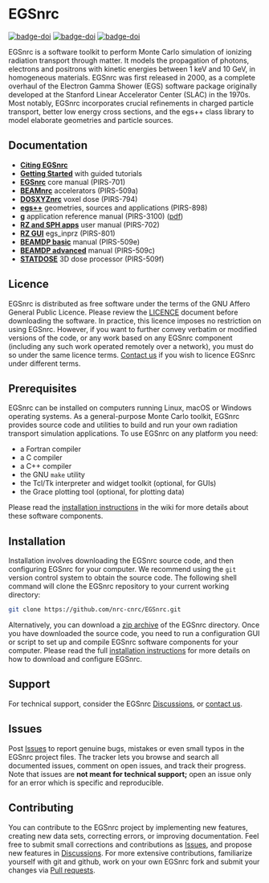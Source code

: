# EGSnrc

[![badge-doi](https://badgen.net/static/doi/10.4224%2F40001303/)](https://doi.org/10.4224/40001303)
[![badge-doi](https://badgen.net/static/licence/AGPL-3.0-or-later/green)](./LICENCE)
[![badge-doi](https://badgen.net/static/cite/bibtex/orange)](https://github.com/nrc-cnrc/EGSnrc/wiki/Citing-EGSnrc#bibtex-entry)

EGSnrc is a software toolkit to perform Monte Carlo simulation of ionizing
radiation transport through matter. It models the propagation of photons,
electrons and positrons with kinetic energies between 1&nbsp;keV and
10&nbsp;GeV, in homogeneous materials. EGSnrc was first released in 2000,
as a complete overhaul of the Electron Gamma Shower (EGS) software package
originally developed at the Stanford Linear Accelerator Center (SLAC) in the
1970s. Most notably, EGSnrc incorporates crucial refinements in charged
particle transport, better low energy cross sections, and the egs++ class
library to model elaborate geometries and particle sources.

## Documentation

- [**Citing EGSnrc**](https://github.com/nrc-cnrc/EGSnrc/wiki/Citing-EGSnrc)
- [**Getting Started**](https://nrc-cnrc.github.io/EGSnrc/doc/getting-started.pdf) with guided tutorials
- [**EGSnrc**](https://nrc-cnrc.github.io/EGSnrc/doc/pirs701-egsnrc.pdf) core manual (PIRS-701)
- [**BEAMnrc**](https://nrc-cnrc.github.io/EGSnrc/doc/pirs509a-beamnrc.pdf) accelerators (PIRS-509a)
- [**DOSXYZnrc**](https://nrc-cnrc.github.io/EGSnrc/doc/pirs794-dosxyznrc.pdf) voxel dose (PIRS-794)
- [**egs++**](https://nrc-cnrc.github.io/EGSnrc/doc/pirs898/) geometries, sources and applications (PIRS-898)
- [**g**](https://nrc-cnrc.github.io/EGSnrc/doc/pirs3100/) application reference manual (PIRS-3100) ([pdf](https://nrc-cnrc.github.io/EGSnrc/doc/pirs3100-g-refman.pdf))
- [**RZ and SPH apps**](https://nrc-cnrc.github.io/EGSnrc/doc/pirs702-egsnrc-codes.pdf) user manual (PIRS-702)
- [**RZ GUI**](https://nrc-cnrc.github.io/EGSnrc/doc/pirs801-egsinprz.pdf) egs_inprz (PIRS-801)
- [**BEAMDP basic**](https://nrc-cnrc.github.io/EGSnrc/doc/pirs509e-beamdp-utility.pdf) manual (PIRS-509e)
- [**BEAMDP advanced**](https://nrc-cnrc.github.io/EGSnrc/doc/pirs509c-beamdp.pdf) manual (PIRS-509c)
- [**STATDOSE**](https://nrc-cnrc.github.io/EGSnrc/doc/pirs509f-statdose.pdf) 3D dose processor (PIRS-509f)

## Licence

EGSnrc is distributed as free software under the terms of the GNU Affero
General Public Licence. Please review the
[LICENCE](https://github.com/nrc-cnrc/EGSnrc/blob/master/LICENCE.md) document
before downloading the software. In practice, this licence imposes no
restriction on using EGSnrc. However, if you want to further convey
verbatim or modified versions of the code, or any work based on any
EGSnrc component (including any such work operated remotely over a
network), you must do so under the same licence terms.
[Contact us](https://nrc.canada.ca/en/research-development/products-services/software-applications/egsnrc-software-tool-model-radiation-transport)
if you wish to licence EGSnrc under different terms.

## Prerequisites

EGSnrc can be installed on computers running Linux, macOS or Windows
operating systems. As a general-purpose Monte Carlo toolkit, EGSnrc
provides source code and utilities to build and run your own
radiation transport simulation applications. To use EGSnrc
on any platform you need:

- a Fortran compiler
- a C compiler
- a C++ compiler
- the GNU `make` utility
- the Tcl/Tk interpreter and widget toolkit (optional, for GUIs)
- the Grace plotting tool (optional, for plotting data)

Please read the
[installation instructions](https://github.com/nrc-cnrc/EGSnrc/wiki/Installation-overview)
in the wiki for more details about these software components.

## Installation

Installation involves downloading the EGSnrc source code, and then configuring
EGSnrc for your computer. We recommend using the `git` version control
system to obtain the source code. The following shell command will clone the
EGSnrc repository to your current working directory:

```bash
git clone https://github.com/nrc-cnrc/EGSnrc.git
```

Alternatively, you can download a
[zip archive](https://github.com/nrc-cnrc/EGSnrc/archive/master.zip) of the EGSnrc
directory. Once you have downloaded the source code, you need to run a
configuration GUI or script to set up and compile EGSnrc software components
for your computer. Please read the full
[installation instructions](https://github.com/nrc-cnrc/EGSnrc/wiki/Installation-overview)
for more details on how to download and configure EGSnrc.

## Support

For technical support, consider the EGSnrc
[Discussions](https://github.com/nrc-cnrc/EGSnrc/discussions), or
[contact us](https://nrc.canada.ca/en/research-development/products-services/software-applications/egsnrc-software-tool-model-radiation-transport).

## Issues

Post [Issues](https://github.com/nrc-cnrc/EGSnrc/issues) to report
genuine bugs, mistakes or even small typos in the EGSnrc project files. The
tracker lets you browse and search all documented issues, comment on open
issues, and track their progress. Note that issues are **not meant for
technical support;** open an issue only for an error which is specific and
reproducible.

## Contributing

You can contribute to the EGSnrc project by implementing new features,
creating new data sets, correcting errors, or improving documentation.
Feel free to submit small corrections and contributions as
[Issues](https://github.com/nrc-cnrc/EGSnrc/issues), and propose new features in
[Discussions](https://github.com/nrc-cnrc/EGSnrc/discussions). For more
extensive contributions, familiarize yourself with git and github,
work on your own EGSnrc fork and submit your changes via
[Pull requests](https://github.com/nrc-cnrc/EGSnrc/pulls).
